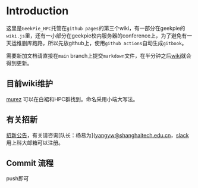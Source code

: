 # Introduction

这里是`GeekPie_HPC`托管在`github pages`的第三个wiki，有一部分在geekpie的`wiki.js`里，还有一小部分在geekpie校内服务器的conference上，为了避免有一天运维删库跑路，所以先放github上，使用`github actions`自动生成`gitbook`。

需要新加文档请直接在`main` branch上提交`markdown`文件，在半分钟之后[wiki](http://hpc.geekpie.club/wiki/)就会得到更新。

## 目前wiki维护

[murez](mailto:zhangsy3@shanghaitech.edu.cn) 可以在白裙和HPC群找到。命名采用小端大写法。

## 有关招新

[招新公告](https://hpc.geekpie.club/archives/)，有关请咨询[队长：杨易为]([yangyw@shanghaitech.edu.cn](mailto:yangyw@shanghaitech.edu.cn)，[slack](https://geekpiehpc.slack.com)用上科大邮箱可以注册。

## Commit 流程

push即可